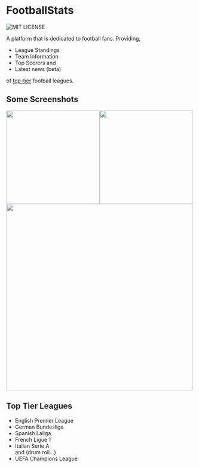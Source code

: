 
# FootballStats
![MIT LICENSE](https://img.shields.io/github/license/rahuldahal/football-stats)

A platform that is dedicated to football fans. Providing,

- League Standings
- Team Information
- Top Scorers and
- Latest news (beta)

of [top-tier](#top-tier-leagues) football leagues.

## Some Screenshots

<img src="https://res.cloudinary.com/rdaahal/image/upload/v1609248255/FootballStats/screenshots/footballstats-liverpool-info.png" width="250px" style="float: left;" />
<img src="https://res.cloudinary.com/rdaahal/image/upload/v1609248246/FootballStats/screenshots/footballstats-premierleague-standings.png" width="250px" style="float: left;" />
<img src="https://res.cloudinary.com/rdaahal/image/upload/v1609247988/FootballStats/screenshots/footballstats-bundesliga-matches.png" width="500px"/>

## Top Tier Leagues

- English Premier League
- German Bundesliga
- Spanish Laliga
- French Ligue 1
- Italian Serie A <br />and (drum roll...)
- UEFA Champions League
